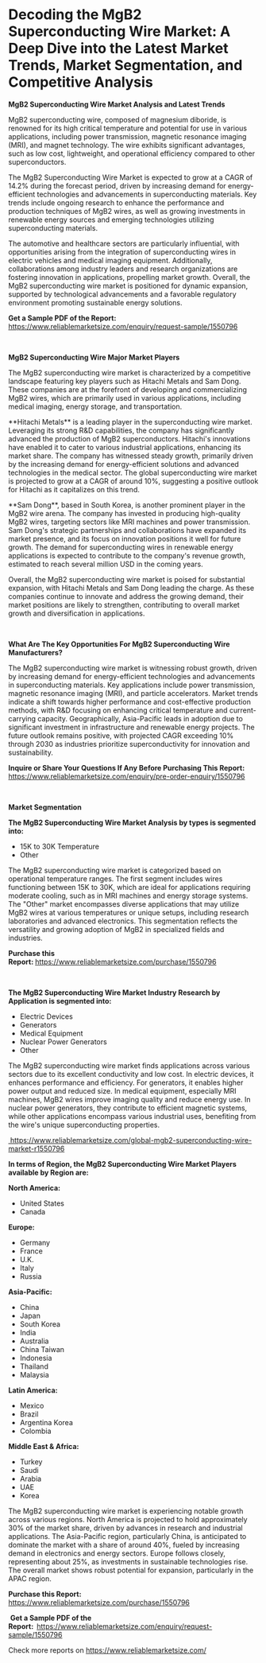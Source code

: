 <p><h1>Decoding the MgB2 Superconducting Wire Market: A Deep Dive into the Latest Market Trends, Market Segmentation, and Competitive Analysis</h1></p><p><strong>MgB2 Superconducting Wire Market Analysis and Latest Trends</strong></p>
<p><p>MgB2 superconducting wire, composed of magnesium diboride, is renowned for its high critical temperature and potential for use in various applications, including power transmission, magnetic resonance imaging (MRI), and magnet technology. The wire exhibits significant advantages, such as low cost, lightweight, and operational efficiency compared to other superconductors.</p><p>The MgB2 Superconducting Wire Market is expected to grow at a CAGR of 14.2% during the forecast period, driven by increasing demand for energy-efficient technologies and advancements in superconducting materials. Key trends include ongoing research to enhance the performance and production techniques of MgB2 wires, as well as growing investments in renewable energy sources and emerging technologies utilizing superconducting materials. </p><p>The automotive and healthcare sectors are particularly influential, with opportunities arising from the integration of superconducting wires in electric vehicles and medical imaging equipment. Additionally, collaborations among industry leaders and research organizations are fostering innovation in applications, propelling market growth. Overall, the MgB2 superconducting wire market is positioned for dynamic expansion, supported by technological advancements and a favorable regulatory environment promoting sustainable energy solutions.</p></p>
<p><strong>Get a Sample PDF of the Report:&nbsp;</strong> <a href="https://www.reliablemarketsize.com/enquiry/request-sample/1550796?utm_campaign=2803&utm_medium=2&utm_source=Github&utm_content=ia&utm_term=02042025&utm_id=mgb2-superconducting-wire">https://www.reliablemarketsize.com/enquiry/request-sample/1550796</a></p>
<p>&nbsp;</p>
<p><strong>MgB2 Superconducting Wire Major Market Players</strong></p>
<p><p>The MgB2 superconducting wire market is characterized by a competitive landscape featuring key players such as Hitachi Metals and Sam Dong. These companies are at the forefront of developing and commercializing MgB2 wires, which are primarily used in various applications, including medical imaging, energy storage, and transportation.</p><p>**Hitachi Metals** is a leading player in the superconducting wire market. Leveraging its strong R&D capabilities, the company has significantly advanced the production of MgB2 superconductors. Hitachi's innovations have enabled it to cater to various industrial applications, enhancing its market share. The company has witnessed steady growth, primarily driven by the increasing demand for energy-efficient solutions and advanced technologies in the medical sector. The global superconducting wire market is projected to grow at a CAGR of around 10%, suggesting a positive outlook for Hitachi as it capitalizes on this trend.</p><p>**Sam Dong**, based in South Korea, is another prominent player in the MgB2 wire arena. The company has invested in producing high-quality MgB2 wires, targeting sectors like MRI machines and power transmission. Sam Dong's strategic partnerships and collaborations have expanded its market presence, and its focus on innovation positions it well for future growth. The demand for superconducting wires in renewable energy applications is expected to contribute to the company's revenue growth, estimated to reach several million USD in the coming years.</p><p>Overall, the MgB2 superconducting wire market is poised for substantial expansion, with Hitachi Metals and Sam Dong leading the charge. As these companies continue to innovate and address the growing demand, their market positions are likely to strengthen, contributing to overall market growth and diversification in applications.</p></p>
<p>&nbsp;</p>
<p><strong>What Are The Key Opportunities For MgB2 Superconducting Wire Manufacturers?</strong></p>
<p><p>The MgB2 superconducting wire market is witnessing robust growth, driven by increasing demand for energy-efficient technologies and advancements in superconducting materials. Key applications include power transmission, magnetic resonance imaging (MRI), and particle accelerators. Market trends indicate a shift towards higher performance and cost-effective production methods, with R&D focusing on enhancing critical temperature and current-carrying capacity. Geographically, Asia-Pacific leads in adoption due to significant investment in infrastructure and renewable energy projects. The future outlook remains positive, with projected CAGR exceeding 10% through 2030 as industries prioritize superconductivity for innovation and sustainability.</p></p>
<p><strong>Inquire or Share Your Questions If Any Before Purchasing This Report:</strong> <a href="https://www.reliablemarketsize.com/enquiry/pre-order-enquiry/1550796?utm_campaign=2803&utm_medium=2&utm_source=Github&utm_content=ia&utm_term=02042025&utm_id=mgb2-superconducting-wire">https://www.reliablemarketsize.com/enquiry/pre-order-enquiry/1550796</a></p>
<p>&nbsp;</p>
<p><strong>Market Segmentation</strong></p>
<p><strong>The MgB2 Superconducting Wire Market Analysis by types is segmented into:</strong></p>
<p><ul><li>15K to 30K Temperature</li><li>Other</li></ul></p>
<p><p>The MgB2 superconducting wire market is categorized based on operational temperature ranges. The first segment includes wires functioning between 15K to 30K, which are ideal for applications requiring moderate cooling, such as in MRI machines and energy storage systems. The "Other" market encompasses diverse applications that may utilize MgB2 wires at various temperatures or unique setups, including research laboratories and advanced electronics. This segmentation reflects the versatility and growing adoption of MgB2 in specialized fields and industries.</p></p>
<p><strong>Purchase this Report:&nbsp;</strong><a href="https://www.reliablemarketsize.com/purchase/1550796?utm_campaign=2803&utm_medium=2&utm_source=Github&utm_content=ia&utm_term=02042025&utm_id=mgb2-superconducting-wire">https://www.reliablemarketsize.com/purchase/1550796</a></p>
<p>&nbsp;</p>
<p><strong>The MgB2 Superconducting Wire Market Industry Research by Application is segmented into:</strong></p>
<p><ul><li>Electric Devices</li><li>Generators</li><li>Medical Equipment</li><li>Nuclear Power Generators</li><li>Other</li></ul></p>
<p><p>The MgB2 superconducting wire market finds applications across various sectors due to its excellent conductivity and low cost. In electric devices, it enhances performance and efficiency. For generators, it enables higher power output and reduced size. In medical equipment, especially MRI machines, MgB2 wires improve imaging quality and reduce energy use. In nuclear power generators, they contribute to efficient magnetic systems, while other applications encompass various industrial uses, benefiting from the wire's unique superconducting properties.</p></p>
<p><a href="https://www.reliablemarketsize.com/global-mgb2-superconducting-wire-market-r1550796?utm_campaign=2803&utm_medium=2&utm_source=Github&utm_content=ia&utm_term=02042025&utm_id=mgb2-superconducting-wire">&nbsp;https://www.reliablemarketsize.com/global-mgb2-superconducting-wire-market-r1550796</a></p>
<p><strong>In terms of Region, the MgB2 Superconducting Wire Market Players available by Region are:</strong></p>
<p>
    <p> <strong> North America: </strong>
        <ul>
            <li>United States</li>
            <li>Canada</li>
        </ul>
        </p> 
    <p> <strong> Europe: </strong>
        <ul>
            <li>Germany</li>
            <li>France</li>
            <li>U.K.</li>
            <li>Italy</li>
            <li>Russia</li>
        </ul>
        </p> 
    <p> <strong> Asia-Pacific: </strong>
        <ul>
            <li>China</li>
            <li>Japan</li>
            <li>South Korea</li>
            <li>India</li>
            <li>Australia</li>
            <li>China Taiwan</li>
            <li>Indonesia</li>
            <li>Thailand</li>
            <li>Malaysia</li>
        </ul>
        </p> 
    <p> <strong> Latin America: </strong>
        <ul>
            <li>Mexico</li>
            <li>Brazil</li>
            <li>Argentina Korea</li>
            <li>Colombia</li>
        </ul>
        </p> 
    <p> <strong> Middle East & Africa: </strong>
        <ul>
            <li>Turkey</li>
            <li>Saudi</li>
            <li>Arabia</li>
            <li>UAE</li>
            <li>Korea</li>
        </ul>
    </p>
    </p>
<p><p>The MgB2 superconducting wire market is experiencing notable growth across various regions. North America is projected to hold approximately 30% of the market share, driven by advances in research and industrial applications. The Asia-Pacific region, particularly China, is anticipated to dominate the market with a share of around 40%, fueled by increasing demand in electronics and energy sectors. Europe follows closely, representing about 25%, as investments in sustainable technologies rise. The overall market shows robust potential for expansion, particularly in the APAC region.</p></p>
<p><strong>Purchase this Report: </strong><a href="https://www.reliablemarketsize.com/purchase/1550796?utm_campaign=2803&utm_medium=2&utm_source=Github&utm_content=ia&utm_term=02042025&utm_id=mgb2-superconducting-wire">https://www.reliablemarketsize.com/purchase/1550796</a></p>
<p>&nbsp;<strong>Get a Sample PDF of the Report:&nbsp;&nbsp;</strong><a href="https://www.reliablemarketsize.com/enquiry/request-sample/1550796?utm_campaign=2803&utm_medium=2&utm_source=Github&utm_content=ia&utm_term=02042025&utm_id=mgb2-superconducting-wire">https://www.reliablemarketsize.com/enquiry/request-sample/1550796</a></p>
<p><strong></strong></p>
<p>Check more reports on <a href="https://www.reliablemarketsize.com/?utm_campaign=2803&utm_medium=2&utm_source=Github&utm_content=ia&utm_term=02042025&utm_id=mgb2-superconducting-wire">https://www.reliablemarketsize.com/</a></p>